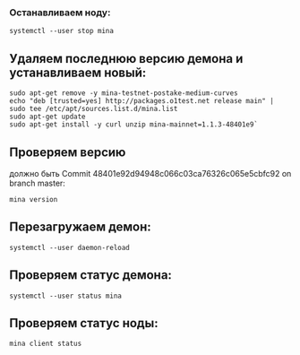 ### Останавливаем ноду:
    systemctl --user stop mina

## Удаляем последнюю версию демона и устанавливаем новый:
    sudo apt-get remove -y mina-testnet-postake-medium-curves
    echo "deb [trusted=yes] http://packages.o1test.net release main" | sudo tee /etc/apt/sources.list.d/mina.list
    sudo apt-get update
    sudo apt-get install -y curl unzip mina-mainnet=1.1.3-48401e9`

## Проверяем версию 
должно быть Commit 48401e92d94948c066c03ca76326c065e5cbfc92 on branch master:

    mina version

## Перезагружаем демон:
    systemctl --user daemon-reload

## Проверяем статус демона:
    systemctl --user status mina

## Проверяем статус ноды:
    mina client status
